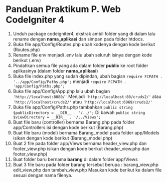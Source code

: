 # Panduan Praktikum P. Web CodeIgniter 4
1.	Unduh package codeigniter4, ekstrak ambil folder yang di dalam lalu rename dengan **nama_aplikasi** dan simpan pada folder htdocs.
2.	Buka file app/Config/Routes.php ubah kodenya dengan kode berikut (Routes.php)
3.	Rename file env menjadi .env lalu ubah seluruh isinya dengan kode berikut (.env)
4.	Pindahkan semua file yang ada dalam folder **public** ke root folder aplikasinya (dalam folder **nama_aplikasi**)
5.	Buka file index.php yang sudah dipindah, ubah bagian `require FCPATH . '../app/Config/Paths.php';` menjadi `require FCPATH . 'app/Config/Paths.php';`
6.	Buka file app/Config/App.php lalu ubah bagian `'http://localhost:8080/'` Menjadi `'http://localhost:80/cruds2/'` atau `'http://localhost/cruds2/'` atau `'http://localhost:6969/cruds2/'` 
7.	Buka file app/Config/Paths.php tambahkan `public string $publicDirectory = __DIR__ . '/../';`
   Di bawah `public string $viewDirectory = __DIR__ . '/../Views';`
8.	Buat file baru (controller) bernama Barang.php pada folder app/Controllers isi dengan kode berikut (Barang.php)
9.	Buat file baru (model) bernama Barang_model pada folder app/Models isikan dengan kode berikut (Barang_model.php)
10.	Buat 2 file pada folder app/Views bernama header_view.php dan footer_view.php isikan dengan kode berikut (header_view.php dan footer_view.php)
11.	Buat folder baru bernama **barang** di dalam folder app/Views
12.	Buat 3 file baru pada folder barang tersebut berupa : barang_view.php edit_view.php dan tambah_view.php Masukan kode berikut ke dalam file sesuai dengan nama filenya.
